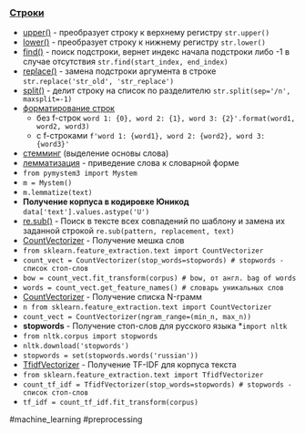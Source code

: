 ### [Строки](https://pythoninfo.ru/osnovy/str-python)
* [upper()](https://docs-python.ru/tutorial/operatsii-tekstovymi-strokami-str-python/metod-str-upper/) - преобразует строку к верхнему регистру `str.upper()`
* [lower()](https://docs-python.ru/tutorial/operatsii-tekstovymi-strokami-str-python/metod-str-lower/) - преобразует строку к нижнему регистру `str.lower()`
* [find()](https://docs-python.ru/tutorial/operatsii-tekstovymi-strokami-str-python/metod-str-find/) - поиск подстроки, вернет индекс начала подстроки либо -1 в случае отсутствия `str.find(start_index, end_index)`
* [replace()](https://docs-python.ru/tutorial/operatsii-tekstovymi-strokami-str-python/metod-str-replace/) - замена подстроки аргумента в строке `str.replace('str_old', 'str_replace')`
* [split()](https://docs-python.ru/tutorial/operatsii-tekstovymi-strokami-str-python/metod-str-split/) - делит строку на список по разделителю `str.split(sep='/n', maxsplit=-1)`
* [форматирование строк](https://practicum.yandex.ru/learn/data-scientist/courses/d40b492e-2aa3-4d6a-b51d-9f442463e9a2/sprints/16528/topics/a9499478-7fe5-4f86-8beb-58c753443495/lessons/5ae8e887-fe12-4773-8747-626e999567b3/)
    * без f-строк `word 1: {0}, word 2: {1}, word 3: {2}'.format(word1, word2, word3)`
    * с f-строками `f'word 1: {word1}, word 2: {word2}, word 3: {word3}'`
* [стемминг](https://practicum.yandex.ru/learn/data-scientist/courses/6ecee377-0b07-4799-b0f6-1a87cdf90810/sprints/18599/topics/8d9cd355-9a61-4d8a-8668-54002204d348/lessons/786398f5-7565-482d-9efb-7c2d5bec8b32/) (выделение основы слова)
* [лемматизация](https://practicum.yandex.ru/learn/data-scientist/courses/6ecee377-0b07-4799-b0f6-1a87cdf90810/sprints/18599/topics/8d9cd355-9a61-4d8a-8668-54002204d348/lessons/0cf86bb8-0f6e-4224-98d0-522c0b8f9256/) - приведение слова к словарной форме
 * `from pymystem3 import Mystem`
 * `m = Mystem()`
 * `m.lemmatize(text)`
* **Получение корпуса в кодировке Юникод** `data['text'].values.astype('U')`
* [re.sub()](https://docs-python.ru/standart-library/modul-re-python/funktsija-sub-modulja-re/) - Поиск в тексте всех совпадений по шаблону и замена их заданной строкой `re.sub(pattern, replacement, text)`
* [CountVectorizer](https://scikit-learn.org/stable/modules/generated/sklearn.feature_extraction.text.CountVectorizer.html) - Получение мешка слов 
 * `from sklearn.feature_extraction.text import CountVectorizer`
 * `count_vect = CountVectorizer(stop_words=stopwords) # stopwords - список стоп-слов`
 * `bow = count_vect.fit_transform(corpus) # bow, от англ. bag of words`
 * `words = count_vect.get_feature_names() # словарь уникальных слов`
* [CountVectorizer](https://scikit-learn.org/stable/modules/generated/sklearn.feature_extraction.text.CountVectorizer.html) - Получение списка N-грамм 
 * `n from sklearn.feature_extraction.text import CountVectorizer`
 * `count_vect = CountVectorizer(ngram_range=(min_n, max_n))`
* **stopwords** - Получение стоп-слов для русского языка 
 *`import nltk`
 * `from nltk.corpus import stopwords`
 * `nltk.download('stopwords')`
 * `stopwords = set(stopwords.words('russian'))`
* [TfidfVectorizer](https://scikit-learn.org/stable/modules/generated/sklearn.feature_extraction.text.TfidfVectorizer.html) - Получение TF-IDF для корпуса текста 
 * `from sklearn.feature_extraction.text import TfidfVectorizer`
 * `count_tf_idf = TfidfVectorizer(stop_words=stopwords) # stopwords - список стоп-слов`
 * `tf_idf = count_tf_idf.fit_transform(corpus)`


#machine_learning #preprocessing 
